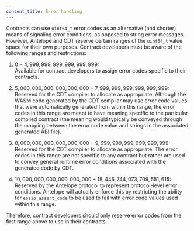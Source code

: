 ```yaml
---
content_title: Error handling
---
```


Contracts can use `uint64_t` error codes as an alternative (and shorter) means of signaling error conditions, as opposed to string error messages. However, Antelope and CDT reserve certain ranges of the `uint64_t` value space for their own purposes. Contract developers must be aware of the following ranges and restrictions:

1. $0 - 4,999,999,999,999,999,999$:  
Available for contract developers to assign error codes specific to their contracts.

2. $5,000,000,000,000,000,000 - 7,999,999,999,999,999,999$:  
Reserved for the CDT compiler to allocate as appropriate. Although the WASM code generated by the CDT compiler may use error code values that were automatically generated from within this range, the error codes in this range are meant to have meaning specific to the particular compiled contract (the meaning would typically be conveyed through the mapping between the error code value and strings in the associated generated ABI file).

3. $8,000,000,000,000,000,000 - 9,999,999,999,999,999,999$:  
Reserved for the CDT compiler to allocate as appropriate. The error codes in this range are not specific to any contract but rather are used to convey general runtime error conditions associated with the generated code by CDT.

4. $10,000,000,000,000,000,000 - 18,446,744,073,709,551,615$:  
Reserved by the Antelope protocol to represent protocol-level error conditions. Antelope will actually enforce this by restricting the ability for `eosio_assert_code` to be used to fail with error code values used within this range.

Therefore, contract developers should only reserve error codes from the first range above to use in their contracts.
